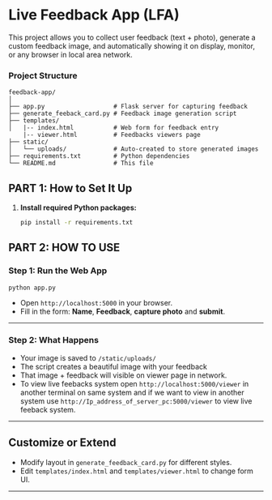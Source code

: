 # Live Feedback App (LFA)
This project allows you to collect user feedback (text + photo), generate a custom feedback image, and automatically showing it on display, monitor, or any browser in local area network.

### Project Structure

```
feedback-app/
│
├── app.py                   # Flask server for capturing feedback
├── generate_feeback_card.py # Feedback image generation script
├── templates/
│   |-- index.html           # Web form for feedback entry
    |-- viewer.html          # Feedbacks viewers page
├── static/
│   └── uploads/             # Auto-created to store generated images
├── requirements.txt         # Python dependencies
└── README.md                # This file
```

## PART 1: How to Set It Up

1. **Install required Python packages:**
   ```bash
   pip install -r requirements.txt
   ```

## PART 2: HOW TO USE

### Step 1: Run the Web App

```bash
python app.py
```

- Open `http://localhost:5000` in your browser.
- Fill in the form: **Name**, **Feedback**, **capture photo** and **submit**.

---

### Step 2: What Happens

- Your image is saved to `/static/uploads/`
- The script creates a beautiful image with your feedback
- That image + feedback will visible on viewer page in network.
- To view live feebacks system open `http://localhost:5000/viewer` in another terminal on same system and if we want to view in another system use `http://Ip_address_of_server_pc:5000/viewer` to view live feeback system.

---

## Customize or Extend

- Modify layout in `generate_feedback_card.py` for different styles.
- Edit `templates/index.html` and `templates/viewer.html` to change form UI.

---